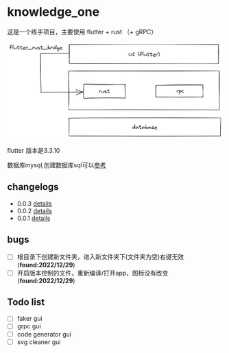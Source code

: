 # knowledge_one

这是一个练手项目，主要使用 flutter + rust （+ gRPC）

![image](./images/intro.png)

flutter 版本是3.3.10

数据库mysql,创建数据库sql可以[参考](./knowledge_one.sql)

## changelogs

* 0.0.3 [details](./changelogs/0_0_3.md)
* 0.0.2 [details](./changelogs/0_0_2.md)
* 0.0.1 [details](./changelogs/0_0_1.md)

## bugs

- [ ] 根目录下创建新文件夹，进入新文件夹下(文件夹为空)右键无效(**found:2022/12/29**)
- [ ] 开启版本控制的文件，重新编译/打开app，图标没有改变(**found:2022/12/29**)

## Todo list

- [ ] faker gui
- [ ] grpc gui
- [ ] code generator gui
- [ ] svg cleaner gui
